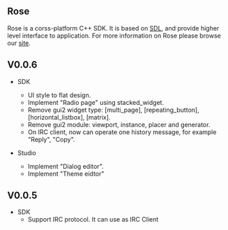 Rose<br>
---
Rose is a corss-platform C++ SDK. It is based on [SDL](http://www.libsdl.org), and provide higher level interface to application. For more information on Rose please browse our [site](http://www.freeors.com).<br> 

V0.0.6<br>
----
* SDK
	* UI style to flat design.
	* Implement "Radio page" using stacked_widget.
	* Remove gui2 widget type: [multi_page], [repeating_button], [horizontal_listbox], [matrix].
	* Remove gui2 module: viewport, instance, placer and generator.
	* On IRC client, now can operate one history message, for example "Reply", "Copy".<br>

* Studio
	* Implement "Dialog editor".
	* Implement "Theme eidtor"  

V0.0.5<br>
----
* SDK
	* Support IRC protocol. It can use as IRC Client<br>

